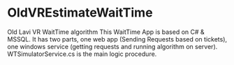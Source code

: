# OldVREstimateWaitTime
Old Lavi VR WaitTime algorithm 
This WaitTime App is based on C# & MSSQL. 
It has two parts, one web app (Sending Requests based on tickets), one windows service (getting requests and running algorithm on server).
WTSimulatorService.cs is the main logic procedure.
